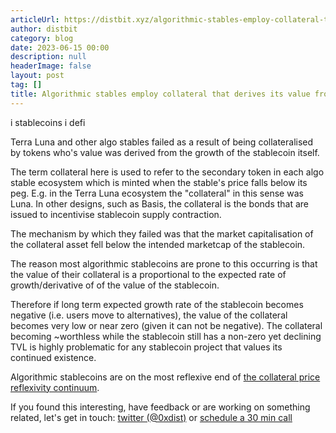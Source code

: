 ```yaml
---
articleUrl: https://distbit.xyz/algorithmic-stables-employ-collateral-that-derives-its-value-from-tvl-growth
author: distbit
category: blog
date: 2023-06-15 00:00
description: null
headerImage: false
layout: post
tag: []
title: Algorithmic stables employ collateral that derives its value from TVL growth
---
```



i stablecoins i defi  
 

Terra Luna and other algo stables failed as a result of being collateralised by tokens who's value was derived from the growth of the stablecoin itself.  

The term collateral here is used to refer to the secondary token in each algo stable ecosystem which is minted when the stable's price falls below its peg. E.g. in the Terra Luna ecosystem the "collateral" in this sense was Luna. In other designs, such as Basis, the collateral is the bonds that are issued to incentivise stablecoin supply contraction.  

The mechanism by which they failed was that the market capitalisation of the collateral asset fell below the intended marketcap of the stablecoin.  

The reason most algorithmic stablecoins are prone to this occurring is that the value of their collateral is a proportional to the expected rate of growth/derivative of of the value of the stablecoin.  

Therefore if long term expected growth rate of the stablecoin becomes negative (i.e. users move to alternatives), the value of the collateral becomes very low or near zero (given it can not be negative). The collateral becoming ~worthless while the stablecoin still has a non-zero yet declining TVL is highly problematic for any stablecoin project that values its continued existence.   

Algorithmic stablecoins are on the most reflexive end of [the collateral price reflexivity continuum](/the-collateral-price-reflexivity-continuum).  

If you found this interesting, have feedback or are working on something related, let's get in touch: [twitter (@0xdist)](https://twitter.com/0xdist) or [schedule a 30 min call](https://cal.com/distbit/30min)